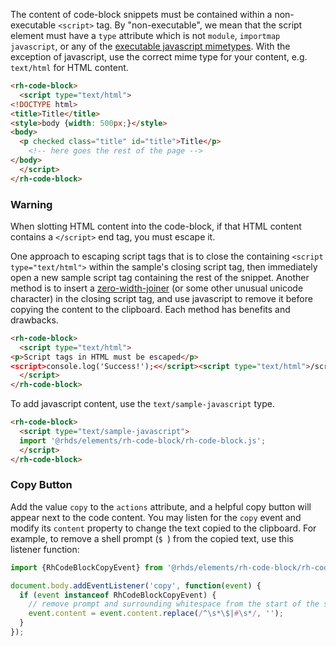 The content of code-block snippets must be contained within a non-executable 
`<script>` tag. By "non-executable", we mean that the script element must have
a `type` attribute which is not `module`, `importmap` `javascript`, or any of
the [executable javascript mimetypes][mime]. With the exception of javascript,
use the correct mime type for your content, e.g. `text/html` for HTML content.

```html rh-code-block
<rh-code-block>
  <script type="text/html">
<!DOCTYPE html>
<title>Title</title>
<style>body {width: 500px;}</style>
<body>
  <p checked class="title" id="title">Title</p>
    <!-- here goes the rest of the page -->
</body>
  </script>
</rh-code-block>
```

<rh-alert state="warning">
 <h3 slot="header">Warning</h3>
  <p>When slotting HTML content into the code-block, if that HTML content
     contains a <code>&lt;/script></code> end tag, you must escape it.</p>
</rh-alert>

One approach to escaping script tags that is to close the containing `<script 
type="text/html">` within the sample's closing script tag, then immediately open 
a new sample script tag containing the rest of the snippet. Another method is to 
insert a [zero-width-joiner][zwj] (or some other unusual unicode character) in 
the closing script tag, and use javascript to remove it before copying the 
content to the clipboard. Each method has benefits and drawbacks.

```html rh-code-block
<rh-code-block>
  <script type="text/html">
<p>Script tags in HTML must be escaped</p>
<script>console.log('Success!');<</script><script type="text/html">/script>
  </script>
</rh-code-block>
```

To add javascript content, use the `text/sample-javascript` type.

```html rh-code-block
<rh-code-block>
  <script type="text/sample-javascript">
  import '@rhds/elements/rh-code-block/rh-code-block.js';
  </script>
</rh-code-block>
```

### Copy Button

Add the value `copy` to the `actions` attribute, and a helpful copy button will
appear next to the code content. You may listen for the `copy` event and modify
its `content` property to change the text copied to the clipboard. For example,
to remove a shell prompt (`$ `) from the copied text, use this listener function:

```js
import {RhCodeBlockCopyEvent} from '@rhds/elements/rh-code-block/rh-code-block.js';

document.body.addEventListener('copy', function(event) {
  if (event instanceof RhCodeBlockCopyEvent) {
    // remove prompt and surrounding whitespace from the start of the string
    event.content = event.content.replace(/^\s*\$|#\s*/, '');
  }
});
```

[mime]: https://developer.mozilla.org/en-US/docs/Web/HTTP/Basics_of_HTTP/MIME_types#textjavascript
[zwj]: https://www.wikiwand.com/en/Zero-width_joiner

